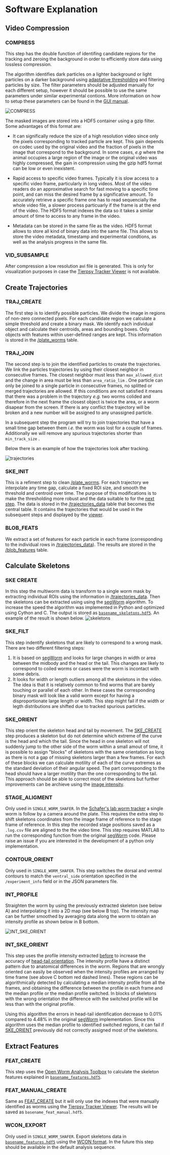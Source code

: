 # Software Explanation

## Video Compression

### COMPRESS

This step has the double function of identifing candidate regions for the tracking and zeroing the background in order to efficiently store data using lossless compression. 

The algorithm identifies dark particles on a lighter background or light particles on a darker background using [adaptative thresholding](http://docs.opencv.org/3.0-beta/modules/imgproc/doc/miscellaneous_transformations.html) and filtering particles by size. The filter parameters should be adjusted manually for each different setup, however it should be possible to use the same parameters under similar experimental contions. More information on how to setup these parameters can be found in the [GUI manual](HOWTO.md/#set-parameters).

![COMPRESS](https://cloud.githubusercontent.com/assets/8364368/8456443/5f36a380-2003-11e5-822c-ea58857c2e52.png)

The masked images are stored into a HDF5 container using a gzip filter. Some advantages of this format are:

* It can significally reduce the size of a high resolution video since only the pixels corresponding to tracked particle are kept. This gain depends on codec used by the original video and the fraction of pixels in the image that correspond to the background. In some cases, *e.g* where the animal occupies a large region of the image or the original video was highly compressed, the gain in compression using the gzip hdf5 format can be low or even inexistent. 

* Rapid access to specific video frames. Typically it is slow access to a specific video frame, particularly in long videos. Most of the video readers do an approximative search for fast moving to a specific time point, and can miss the desired frame by a significative amount. To accurately retrieve a specific frame one has to read sequencially the whole video file, a slower process particuarly if the frame is at the end of the video. The HDF5 format indexes the data so it takes a similar amount of time to access to any frame in the video.

* Metadata can be stored in the same file as the video. HDF5 format allows to store all kind of binary data into the same file. This allows to store the video metadata, timestamp and experimental condtions, as well as the analysis progress in the same file.

### VID_SUBSAMPLE
After compression a low resolution avi file is generated. This is only for visualization purposes in case the [Tierpsy Tracker Viewer](HOWTO.md/#tierpsy-tracker-viewer) is not available.

## Create Trajectories

### TRAJ_CREATE

The first step is to identify possible particles. We divide the image in regions of non-zero connected pixels. For each candidate region we calculate a simple threshold and create a binary mask. We identify each individual object and calculate their centroids, areas and bounding boxes. Only objects with features within user-defined ranges are kept. This information is stored in the [/plate_worms](OUTPUTS.md/#plate_worms) table.

### TRAJ_JOIN

The second step is to join the identified particles to create the trajectories. We link the particles trajectories by using their closest neighbor in consecutive frames. The closest neighbor must less than `max_allowed_dist` and the change in area must be less than `area_ratio_lim` . One particle can only be joined to a single particle in consecutive frames, no splitted or merged trajectories are allowed. If this conditions are not satisfied it means that there was a problem in the trajectory *e.g.* two worms colided and therefore in the next frame the closest object is twice the area, or a worm disapear from the screen. If there is any conflict the trajectory will be broken and a new number will be assigned to any unassigned particle. 

In a subsequent step the program will try to join trajectories that have a small time gap between them *i.e.* the worm was lost for a couple of frames. Additionally we will remove any spurious trajectories shorter than `min_track_size` .

Below there is an example of how the trajectories look after tracking.

![trajectories](https://cloud.githubusercontent.com/assets/8364368/26301795/25eb72ac-3eda-11e7-8a52-99dd6c49bc07.gif)

### SKE_INIT
This is a refiment step to clean [/plate_worms](OUTPUTS.md/#plate_worms). For each trajectory we interpolate any time gap, calculate a fixed ROI size, and smooth the threshold and centroid over time. The purpose of this modifications is to make the thresholding more robust and the data suitable to for the [next step](#calculate-skeletons). The data is stored in the [/trajectories_data](OUTPUTS.md/#trajectories_data) table that becomes the central table. It contains the trajectories that would be used in the subsequent steps and displayed by the [viewer](HOWTO.md#tierpsy-tracker-viewer).


### BLOB_FEATS

We extract a set of features for each particle in each frame (corresponding to the individual rows in [/trajectories_data](#trajectories_data)). The results are stored in the [/blob_features](#blob_features) table.

## Calculate Skeletons

### SKE CREATE

In this step the multiworm data is transform to a single worm mask by extracting individual ROIs using the information in [/trajectories_data](OUTPUTS.md/#trajectories_data). Then the skeletons can be extracted using using the [segWorm](https://github.com/openworm/SegWorm) algorithm. To increase the speed the algorithm was implemented in Python and optimized using Cython and C. The output is stored as [`basename_skeletons.hdf5`](OUTPUTS.md/#basename_skeletonshdf5). An example of the result is shown below. 
![skeletons](https://cloud.githubusercontent.com/assets/8364368/26309647/a6b4402e-3ef5-11e7-96cd-4a037ee42868.gif)

### SKE_FILT
This step indentify skeletons that are likely to correspond to a wrong mask. There are two different filtering steps:

1. It is based on [segWorm](https://github.com/openworm/SegWorm) and looks for large changes in width or area between the midbody and the head or the tail. This changes are likely to correspond to coiled worms or cases were the worm is incontact with some debris. 
2. It looks for width or length outliers among all the skeletons in the video. The idea is that it is relatively common to find worms that are barely touching or parallel of each other. In these cases the corresponding binary mask will look like a valid worm except for having a disproportionate large length or width. This step might fail if the width or legth distributions are shifted due to tracked spurious particles.


### SKE_ORIENT
This step orient the skeleton head and tail by movement. The [SKE_CREATE](#ske_create) step produces a skeleton but do not determine which extreme of the curve is the head and which the tail. Since the head in one skeleton will not suddenly jump to the other side of the worm within a small amout of time, it is possible to assign "blocks" of skeletons with the same orientation as long as there is not a gap of missing skeletons larger than a few frames. For each of these blocks we can calculate motility of each of the curve extremes as the standard deviation of their angular speed. The part corresponding to the head should have a larger motility than the one corresponding to the tail. This approach should be able to correct most of the skeletons but further improvements can be archieve using the [image intensity](#int_ske_orient).

### STAGE_ALIGMENT
Only used in `SINGLE_WORM_SHAFER`. In the [Schafer's lab worm tracker](http://www.mrc-lmb.cam.ac.uk/wormtracker/) a single worm is follow by a camera around the plate. This requires the extra step to shift skeletons coordinates from the image frame of reference to the stage frame of reference. In this step the recorded stage positions saved as a `.log.csv` file are aligned to the the video time. This step requires MATLAB to run the corresponding function from the original [segWorm](https://github.com/openworm/SegWorm) code. Please raise an issue if you are interested in the development of a python only implementation.


### CONTOUR_ORIENT
Only used in `SINGLE_WORM_SHAFER`. This step switches the dorsal and ventral contours to match the `ventral_side` orientation specified in the `/experiment_info` field or in the JSON parameters file.

### INT_PROFILE
Straighten the worm by using the previously extracted skeleton (see below A) and interpolating it into a 2D map (see below B top). The intensity map can be further smoothed by averaging data along the worm to obtain an intensity profile as shown below in B bottom.  

![INT_SKE_ORIENT](https://cloud.githubusercontent.com/assets/8364368/26366191/089a6ca4-3fe2-11e7-91ef-77a7a78ee8ba.png)

### INT_SKE_ORIENT
This step uses the profile intensity extracted [before](#int_profile) to increase the accuracy of [head-tail orientation](#ske_orient). The intensity profile have a distinct pattern due to anatomical differences in the worm. Regions that are wrongly oriented can easily be observed when the intensity profiles are arranged by time frame (see above C bottom red dashed lines). These regions can be algorithmically detected by calculating a median intensity profile from all the frames, and obtaining the difference between the profile in each frame and the median profile or the median profile switched. In blocks of skeletons with the wrong orientation the difference with the switched profile will be less than with the original profile.

Using this algorithm the errors in head-tail identification decrease to 0.01% compared to 4.48% in the original [segWorm](https://github.com/openworm/SegWorm) implementation. Since this algorithm uses the median profile to identified switched regions, it can fail if [SKE_ORIENT](#ske_orient) previously did not correctly assigned most of the skeletons.

## Extract Features

### FEAT_CREATE
This step uses the [Open Worm Analysis Toolbox](https://github.com/openworm/open-worm-analysis-toolbox) to calculate the skeleton features explained in [`basename_features.hdf5`](OUTPUTS.md/#basename_features.hdf5).

### FEAT_MANUAL_CREATE
Same as [FEAT_CREATE](#feat_create) but it will only use the indexes that were manually identified as worms using the [Tierpsy Tracker Viewer](HOWTO.md#tierpsy-tracker-viewer). The results will be saved as `basename_feat_manual.hdf5`.

### WCON_EXPORT
Only used in `SINGLE_WORM_SHAFER`. Export skeletons data in [`basename_features.hdf5`](OUTPUTS.md/#basename_features.hdf5) using the [WCON format](https://github.com/openworm/tracker-commons). In the future this step should be available in the default analysis sequence.

